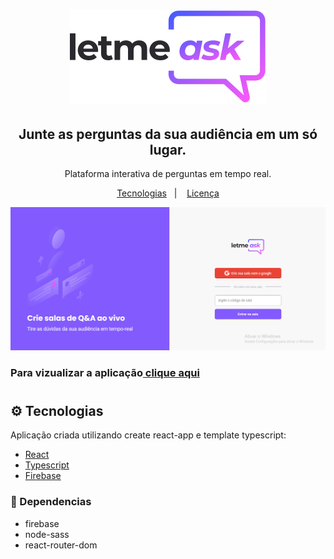 
   <h1 align="center">
      <img src="./src/assets/images/logo.svg" />
   </h1>

   <h2 align="center">
      Junte as perguntas da sua audiência em um só lugar.
   </h2>

   <p align="center">Plataforma interativa de perguntas em tempo real.</p>

   <p align="center">
      <a href="#-Tecnologias">Tecnologias</a>&nbsp;&nbsp;&nbsp;|&nbsp;&nbsp;&nbsp;
      <a href="#-licença">Licença</a>
   </p>

   <img src="./public/home.png" alt="Home" size="85%"/>

   <h3>Para vizualizar a aplicação<a href="https://letmeask-22598.web.app/"> clique aqui</a></h3>

   <h1></h1>

   ## ⚙ Tecnologias

   Aplicação criada utilizando create react-app e template typescript:

   - [React](https://reactjs.org)
   - [Typescript](https://www.typescriptlang.org/)
   - [Firebase](https://firebase.google.com/)

   

   ### 📁 Dependencias
   
   - firebase
   - node-sass
   - react-router-dom